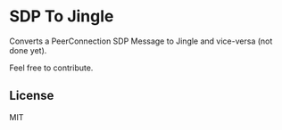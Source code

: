 SDP To Jingle
=============

Converts a PeerConnection SDP Message to Jingle and vice-versa (not done yet).

Feel free to contribute.

License
-------
MIT

